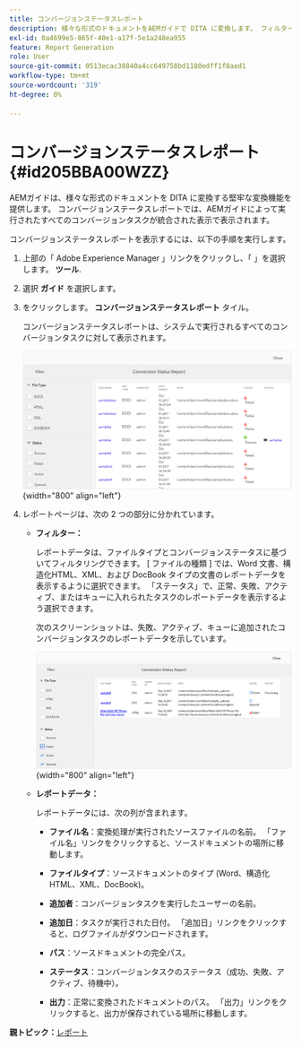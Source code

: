 ```yaml
---
title: コンバージョンステータスレポート
description: 様々な形式のドキュメントをAEMガイドで DITA に変換します。 フィルターを追加し、コンバージョンステータスレポートを表示する方法について説明します。
exl-id: 0a4699e5-865f-40e1-a17f-5e1a248ea955
feature: Report Generation
role: User
source-git-commit: 0513ecac38840a4cc649758bd1180edff1f8aed1
workflow-type: tm+mt
source-wordcount: '319'
ht-degree: 0%

---
```


# コンバージョンステータスレポート {#id205BBA00WZZ}

AEMガイドは、様々な形式のドキュメントを DITA に変換する堅牢な変換機能を提供します。 コンバージョンステータスレポートでは、AEMガイドによって実行されたすべてのコンバージョンタスクが統合された表示で表示されます。

コンバージョンステータスレポートを表示するには、以下の手順を実行します。

1. 上部の「 Adobe Experience Manager 」リンクをクリックし、「 」を選択します。 **ツール**.

1. 選択 **ガイド** を選択します。

1. をクリックします。 **コンバージョンステータスレポート** タイル。

   コンバージョンステータスレポートは、システムで実行されるすべてのコンバージョンタスクに対して表示されます。

   ![](images/conversion-status-report.png){width="800" align="left"}

1. レポートページは、次の 2 つの部分に分かれています。

   - **フィルター：**

     レポートデータは、ファイルタイプとコンバージョンステータスに基づいてフィルタリングできます。 [ ファイルの種類 ] では、Word 文書、構造化HTML、XML、および DocBook タイプの文書のレポートデータを表示するように選択できます。 「ステータス」で、正常、失敗、アクティブ、またはキューに入れられたタスクのレポートデータを表示するよう選択できます。

     次のスクリーンショットは、失敗、アクティブ、キューに追加されたコンバージョンタスクのレポートデータを示しています。

     ![](images/conversion-report-failed-active-queued.png){width="800" align="left"}

   - **レポートデータ：**

     レポートデータには、次の列が含まれます。

      - **ファイル名**：変換処理が実行されたソースファイルの名前。 「ファイル名」リンクをクリックすると、ソースドキュメントの場所に移動します。

      - **ファイルタイプ**：ソースドキュメントのタイプ (Word、構造化HTML、XML、DocBook)。

      - **追加者**：コンバージョンタスクを実行したユーザーの名前。

      - **追加日**：タスクが実行された日付。 「追加日」リンクをクリックすると、ログファイルがダウンロードされます。

      - **パス**：ソースドキュメントの完全パス。

      - **ステータス**：コンバージョンタスクのステータス（成功、失敗、アクティブ、待機中）。

      - **出力**：正常に変換されたドキュメントのパス。 「出力」リンクをクリックすると、出力が保存されている場所に移動します。


**親トピック：**[&#x200B;レポート](reports-intro.md)
